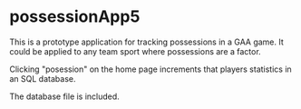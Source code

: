 # possessionApp5

This is a prototype application for tracking possessions in a GAA game. It could be applied to any team sport where possessions are a factor. 

Clicking "posession" on the home page increments that players statistics in an SQL database. 

The database file is included.
